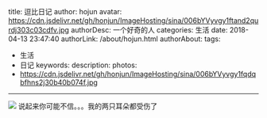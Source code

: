title: 逗比日记
author: hojun
avatar: https://cdn.jsdelivr.net/gh/honjun/ImageHosting/sina/006bYVyvgy1ftand2qurdj303c03cdfv.jpg
authorDesc: 一个好奇的人
categories: 生活
date: 2018-04-13 23:47:40
authorLink: /about/hojun.html
authorAbout:
tags:
 - 生活
 - 日记
keywords:
description:
photos:
 - https://cdn.jsdelivr.net/gh/honjun/ImageHosting/sina/006bYVyvgy1fqdqbfhns2j30b40b074f.jpg
---
![](https://cdn.jsdelivr.net/gh/honjun/ImageHosting/sina/006bYVyvgy1fqcewe3choj30jg0cqmx9.jpg)
说起来你可能不信。。。我的两只耳朵都受伤了